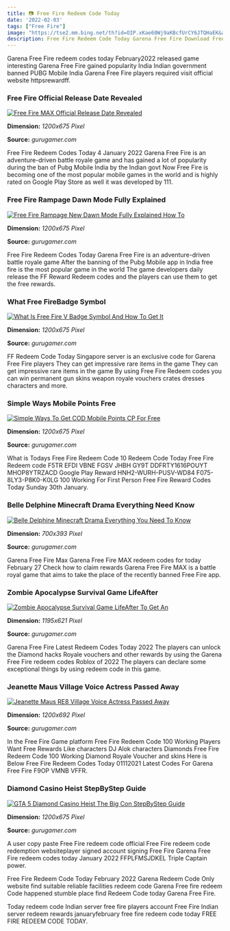 ```yaml
---
title: 📷 Free Fire Redeem Code Today
date: '2022-02-03'
tags: ["Free Fire"]
image: "https://tse2.mm.bing.net/th?id=OIP.xKae60Wj9aKBcfUrCY6JTQHaEK&amp;pid=15.1"
description: Free Fire Redeem Code Today Garena Free Fire Download Free Fire Nickname Best Stylish Free Fire Download for PC To get Elite Pass or any other first thing th
---
```




Garena Free Fire redeem codes today February2022 released game interesting Garena Free Fire gained popularity India Indian government banned PUBG Mobile India Garena Free Fire players required visit official website httpsrewardff.



### Free Fire Official Release Date Revealed

[![Free Fire MAX Official Release Date Revealed](https://img.gurugamer.com/resize/1200x-/2020/11/30/kalahari-free-fire-c652.jpg)](https://img.gurugamer.com/resize/1200x-/2020/11/30/kalahari-free-fire-c652.jpg)


**Dimension:** _1200x675 Pixel_ 

**Source:** _gurugamer.com_ 


Free Fire Redeem Codes Today 4 January 2022 Garena Free Fire is an adventure-driven battle royale game and has gained a lot of popularity during the ban of Pubg Mobile India by the Indian govt Now Free Fire is becoming one of the most popular mobile games in the world and is highly rated on Google Play Store as well it was developed by 111.


### Free Fire Rampage Dawn Mode Fully Explained 

[![Free Fire Rampage New Dawn Mode Fully Explained  How To ](https://img.gurugamer.com/resize/1200x-/2021/06/25/rampage-new-dawn-mode-de89.jpg)](https://img.gurugamer.com/resize/1200x-/2021/06/25/rampage-new-dawn-mode-de89.jpg)


**Dimension:** _1200x675 Pixel_ 

**Source:** _gurugamer.com_ 


Free Fire Redeem Codes Today Garena Free Fire is an adventure-driven battle royale game After the banning of the Pubg Mobile app in India free fire is the most popular game in the world The game developers daily release the FF Reward Redeem codes and the players can use them to get the free rewards.


### What Free FireBadge Symbol 

[![What Is Free Fire V Badge Symbol And How To Get It](https://img.gurugamer.com/resize/1200x-/2021/06/22/v-badge-free-fire-symbol-5ab1.jpg)](https://img.gurugamer.com/resize/1200x-/2021/06/22/v-badge-free-fire-symbol-5ab1.jpg)


**Dimension:** _1200x675 Pixel_ 

**Source:** _gurugamer.com_ 


FF Redeem Code Today Singapore server is an exclusive code for Garena Free Fire players They can get impressive rare items in the game They can get impressive rare items in the game By using Free Fire Redeem codes you can win permanent gun skins weapon royale vouchers crates dresses characters and more.


### Simple Ways Mobile Points Free 

[![Simple Ways To Get COD Mobile Points CP For Free ](https://img.gurugamer.com/resize/1200x-/2020/10/05/cod-mobile-points-feature-7b53.jpg)](https://img.gurugamer.com/resize/1200x-/2020/10/05/cod-mobile-points-feature-7b53.jpg)


**Dimension:** _1200x675 Pixel_ 

**Source:** _gurugamer.com_ 


What is Todays Free Fire Redeem Code 10 Redeem Code Today Free Fire Redeem code F5TR EFDI VBNE FGSV JHBH GY9T DDFRTY1616POUYT MHOP8YTRZACD Google Play Reward HNH2-WURH-PUSV-WD84 F075-8LY3-P8K0-K0LG 100 Working For First Person Free Fire Reward Codes Today Sunday 30th January.


### Belle Delphine Minecraft Drama Everything Need Know

[![Belle Delphine Minecraft Drama Everything You Need To Know](https://img.gurugamer.com/resize/1200x-/2021/01/04/belle-delphine-2-adc2.jpg)](https://img.gurugamer.com/resize/1200x-/2021/01/04/belle-delphine-2-adc2.jpg)


**Dimension:** _700x393 Pixel_ 

**Source:** _gurugamer.com_ 


Garena Free Fire Max Garena Free Fire MAX redeem codes for today February 27 Check how to claim rewards Garena Free Fire MAX is a battle royal game that aims to take the place of the recently banned Free Fire app.


### Zombie Apocalypse Survival Game LifeAfter 

[![Zombie Apocalypse Survival Game LifeAfter To Get An ](https://img.gurugamer.com/resize/1200x-/2018/12/29/lf9-4b7d.png)](https://img.gurugamer.com/resize/1200x-/2018/12/29/lf9-4b7d.png)


**Dimension:** _1195x621 Pixel_ 

**Source:** _gurugamer.com_ 


Garena Free Fire Latest Redeem Codes Today 2022 The players can unlock the Diamond hacks Royale vouchers and other rewards by using the Garena Free Fire redeem codes Roblox of 2022 The players can declare some exceptional things by using redeem code in this game.


### Jeanette Maus Village Voice Actress Passed Away

[![Jeanette Maus RE8 Village Voice Actress Passed Away](https://img.gurugamer.com/resize/1200x-/2021/01/29/jeanette-maus-0070.jpg)](https://img.gurugamer.com/resize/1200x-/2021/01/29/jeanette-maus-0070.jpg)


**Dimension:** _1200x692 Pixel_ 

**Source:** _gurugamer.com_ 


In the Free Fire Game platform Free Fire Redeem Code 100 Working Players Want Free Rewards Like characters DJ Alok characters Diamonds Free Fire Redeem Code 100 Working Diamond Royale Voucher and skins Here is Below Free Fire Redeem Codes Today 01112021 Latest Codes For Garena Free Fire F9OP VMNB VFFR.


### Diamond Casino Heist StepByStep Guide

[![GTA 5 Diamond Casino Heist The Big Con StepByStep Guide](https://img.gurugamer.com/resize/1200x-/2021/01/29/gta-5-diamond-casino-heist-the-big-con-elite-90a8.jpg)](https://img.gurugamer.com/resize/1200x-/2021/01/29/gta-5-diamond-casino-heist-the-big-con-elite-90a8.jpg)


**Dimension:** _1200x675 Pixel_ 

**Source:** _gurugamer.com_ 



A user copy paste Free Fire redeem code official Free Fire redeem code redemption websiteplayer signed account signing Free Fire Garena Free Fire redeem codes today January 2022 FFPLFMSJDKEL Triple Captain power.


Free Fire Redeem Code Today February 2022 Garena Redeem Code Only website find suitable reliable facilities redeem code Garena Free fire redeem Code happened stumble place find Redeem Code today Garena Free Fire.


Today redeem code Indian server free fire players account Free Fire Indian server redeem rewards januaryfebruary free fire redeem code today FREE FIRE REDEEM CODE TODAY.




